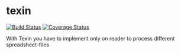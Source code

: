 texin
============

[![Build Status](https://travis-ci.org/julian-eggers/texin.svg?branch=master)](https://travis-ci.org/julian-eggers/texin)
[![Coverage Status](https://coveralls.io/repos/julian-eggers/texin/badge.svg?branch=master)](https://coveralls.io/r/julian-eggers/texin?branch=master)

With Texin you have to implement only on reader to process different spreadsheet-files
